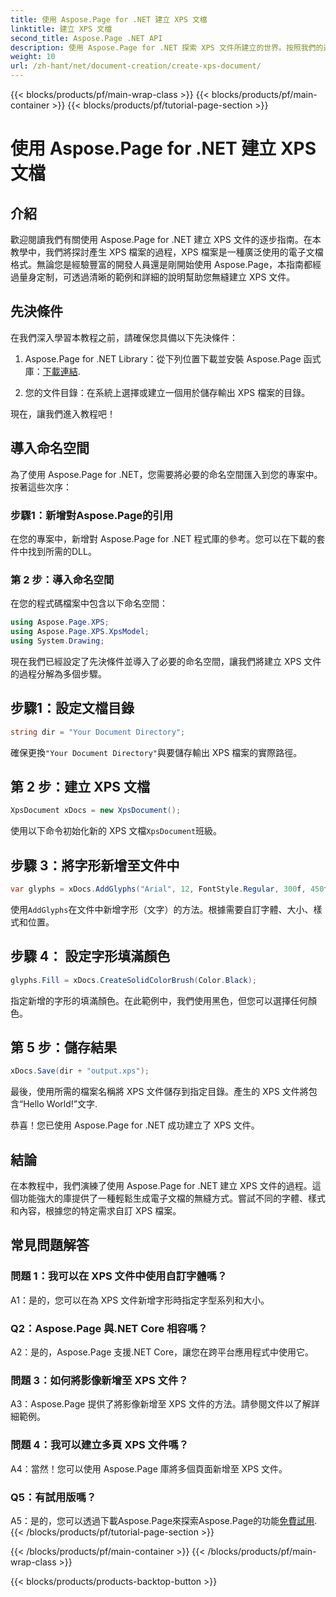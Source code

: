 ```yaml
---
title: 使用 Aspose.Page for .NET 建立 XPS 文檔
linktitle: 建立 XPS 文檔
second_title: Aspose.Page .NET API
description: 使用 Aspose.Page for .NET 探索 XPS 文件所建立的世界。按照我們的逐步指南輕鬆產生電子文檔。
weight: 10
url: /zh-hant/net/document-creation/create-xps-document/
---
```


{{< blocks/products/pf/main-wrap-class >}}
{{< blocks/products/pf/main-container >}}
{{< blocks/products/pf/tutorial-page-section >}}

# 使用 Aspose.Page for .NET 建立 XPS 文檔

## 介紹

歡迎閱讀我們有關使用 Aspose.Page for .NET 建立 XPS 文件的逐步指南。在本教學中，我們將探討產生 XPS 檔案的過程，XPS 檔案是一種廣泛使用的電子文檔格式。無論您是經驗豐富的開發人員還是剛開始使用 Aspose.Page，本指南都經過量身定制，可透過清晰的範例和詳細的說明幫助您無縫建立 XPS 文件。

## 先決條件

在我們深入學習本教程之前，請確保您具備以下先決條件：

1.  Aspose.Page for .NET Library：從下列位置下載並安裝 Aspose.Page 函式庫：[下載連結](https://releases.aspose.com/page/net/).

2. 您的文件目錄：在系統上選擇或建立一個用於儲存輸出 XPS 檔案的目錄。

現在，讓我們進入教程吧！

## 導入命名空間

為了使用 Aspose.Page for .NET，您需要將必要的命名空間匯入到您的專案中。按著這些次序：

### 步驟1：新增對Aspose.Page的引用

在您的專案中，新增對 Aspose.Page for .NET 程式庫的參考。您可以在下載的套件中找到所需的DLL。

### 第 2 步：導入命名空間

在您的程式碼檔案中包含以下命名空間：

```csharp
using Aspose.Page.XPS;
using Aspose.Page.XPS.XpsModel;
using System.Drawing;
```

現在我們已經設定了先決條件並導入了必要的命名空間，讓我們將建立 XPS 文件的過程分解為多個步驟。

## 步驟1：設定文檔目錄

```csharp
string dir = "Your Document Directory";
```

確保更換`"Your Document Directory"`與要儲存輸出 XPS 檔案的實際路徑。

## 第 2 步：建立 XPS 文檔

```csharp
XpsDocument xDocs = new XpsDocument();
```

使用以下命令初始化新的 XPS 文檔`XpsDocument`班級。

## 步驟 3：將字形新增至文件中

```csharp
var glyphs = xDocs.AddGlyphs("Arial", 12, FontStyle.Regular, 300f, 450f, "Hello World!");
```

使用`AddGlyphs`在文件中新增字形（文字）的方法。根據需要自訂字體、大小、樣式和位置。

## 步驟 4： 設定字形填滿顏色

```csharp
glyphs.Fill = xDocs.CreateSolidColorBrush(Color.Black);
```

指定新增的字形的填滿顏色。在此範例中，我們使用黑色，但您可以選擇任何顏色。

## 第 5 步：儲存結果

```csharp
xDocs.Save(dir + "output.xps");
```

最後，使用所需的檔案名稱將 XPS 文件儲存到指定目錄。產生的 XPS 文件將包含“Hello World!”文字.

恭喜！您已使用 Aspose.Page for .NET 成功建立了 XPS 文件。

## 結論

在本教程中，我們演練了使用 Aspose.Page for .NET 建立 XPS 文件的過程。這個功能強大的庫提供了一種輕鬆生成電子文檔的無縫方式。嘗試不同的字體、樣式和內容，根據您的特定需求自訂 XPS 檔案。

## 常見問題解答

### 問題 1：我可以在 XPS 文件中使用自訂字體嗎？

A1：是的，您可以在為 XPS 文件新增字形時指定字型系列和大小。

### Q2：Aspose.Page 與.NET Core 相容嗎？

A2：是的，Aspose.Page 支援.NET Core，讓您在跨平台應用程式中使用它。

### 問題 3：如何將影像新增至 XPS 文件？

A3：Aspose.Page 提供了將影像新增至 XPS 文件的方法。請參閱文件以了解詳細範例。

### 問題 4：我可以建立多頁 XPS 文件嗎？

A4：當然！您可以使用 Aspose.Page 庫將多個頁面新增至 XPS 文件。

### Q5：有試用版嗎？

 A5：是的，您可以透過下載Aspose.Page來探索Aspose.Page的功能[免費試用](https://releases.aspose.com/).
{{< /blocks/products/pf/tutorial-page-section >}}

{{< /blocks/products/pf/main-container >}}
{{< /blocks/products/pf/main-wrap-class >}}

{{< blocks/products/products-backtop-button >}}
